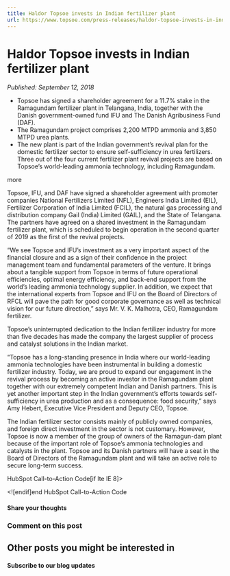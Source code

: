 ```yaml
---
title: Haldor Topsoe invests in Indian fertilizer plant
url: https://www.topsoe.com/press-releases/haldor-topsoe-invests-in-indian-fertilizer-plant#main-content
---
```


# Haldor Topsoe invests in Indian fertilizer plant

*Published: September 12, 2018*

- Topsoe has signed a shareholder agreement for a 11.7% stake in the Ramagundam fertilizer plant in Telangana, India, together with the Danish government-owned fund IFU and The Danish Agribusiness Fund (DAF).
- The Ramagundam project comprises 2,200 MTPD ammonia and 3,850 MTPD urea plants.
- The new plant is part of the Indian government’s revival plan for the domestic fertilizer sector to ensure self-sufficiency in urea fertilizers. Three out of the four current fertilizer plant revival projects are based on Topsoe’s world-leading ammonia technology, including Ramagundam.

more

Topsoe, IFU, and DAF have signed a shareholder agreement with promoter companies National Fertilizers Limited (NFL), Engineers India Limited (EIL), Fertilizer Corporation of India Limited (FCIL), the natural gas processing and distribution company Gail (India) Limited (GAIL), and the State of Telangana. The partners have agreed on a shared investment in the Ramagundam fertilizer plant, which is scheduled to begin operation in the second quarter of 2019 as the first of the revival projects.

“We see Topsoe and IFU’s investment as a very important aspect of the financial closure and as a sign of their confidence in the project management team and fundamental parameters of the venture. It brings about a tangible support from Topsoe in terms of future operational efficiencies, optimal energy efficiency, and back-end support from the world’s leading ammonia technology supplier. In addition, we expect that the international experts from Topsoe and IFU on the Board of Directors of RFCL will pave the path for good corporate governance as well as technical vision for our future direction,” says Mr. V. K. Malhotra, CEO, Ramagundam fertilizer.

Topsoe’s uninterrupted dedication to the Indian fertilizer industry for more than five decades has made the company the largest supplier of process and catalyst solutions in the Indian market.

“Topsoe has a long-standing presence in India where our world-leading ammonia technologies have been instrumental in building a domestic fertilizer industry. Today, we are proud to expand our engagement in the revival process by becoming an active investor in the Ramagundam plant together with our extremely competent Indian and Danish partners. This is yet another important step in the Indian government’s efforts towards self-sufficiency in urea production and as a consequence: food security,” says Amy Hebert, Executive Vice President and Deputy CEO, Topsoe.

The Indian fertilizer sector consists mainly of publicly owned companies, and foreign direct investment in the sector is not customary. However, Topsoe is now a member of the group of owners of the Ramagun-dam plant because of the important role of Topsoe’s ammonia technologies and catalysts in the plant. Topsoe and its Danish partners will have a seat in the Board of Directors of the Ramagundam plant and will take an active role to secure long-term success.

HubSpot Call-to-Action Code[if lte IE 8]><div id="hs-cta-ie-element"></div><![endif][](https://cta-redirect.hubspot.com/cta/redirect/2115834/ef5587ab-04d5-4c2b-9671-cbfa62254a52)end HubSpot Call-to-Action Code

#### Share your thoughts

### Comment on this post

## Other posts you might be interested in

#### Subscribe to our blog updates